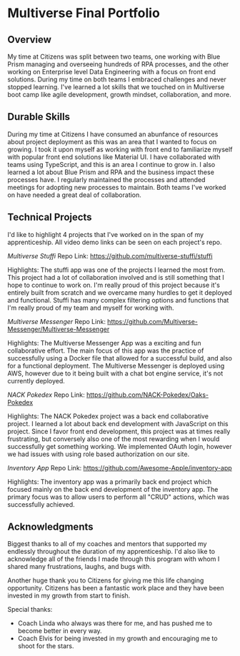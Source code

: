# Multiverse Final Portfolio
 
 ## Overview 

My time at Citizens was split between two teams, one working with Blue Prism managing and overseeing hundreds of RPA processes, and the other working on Enterprise level Data Engineering with a focus on front end solutions. During my time on both teams I embraced challenges and never stopped learning. I've learned a lot skills that we touched on in Multiverse boot camp like agile development, growth mindset, collaboration, and more. 

## Durable Skills

During my time at Citizens I have consumed an abunfance of resources about project deployment as this was an area that I wanted to focus on growing. I took it upon myself as working with front end to familiarize myself with popular front end solutions like Material UI. I have collaborated with teams using TypeScript, and this is an area I continue to grow in. I also learned a lot about Blue Prism and RPA and the business impact these processes have. I regularly maintained the processes and attended meetings for adopting new processes to maintain. Both teams I've worked on have needed a great deal of collaboration.

## Technical Projects

I'd like to highlight 4 projects that I've worked on in the span of my apprenticeship. All video demo links can be seen on each project's repo.

*Multiverse Stuffi*
Repo Link: https://github.com/multiverse-stuffi/stuffi

Highlights:
The stuffi app was one of the projects I learned the most from. This project had a lot of collaboration involved and is still something that I hope to continue to work on. I'm really proud of this project because it's entirely built from scratch and we overcame many hurdles to get it deployed and functional. Stuffi has many complex filtering options and functions that I'm really proud of my team and myself for working with.

*Multiverse Messenger*
Repo Link: https://github.com/Multiverse-Messenger/Multiverse-Messenger

Highlights: 
The Multiverse Messenger App was a exciting and fun collaborative effort. The main focus of this app was the practice of successfully using a Docker file that allowed for a successful build, and also for a functional deployment. The Multiverse Messenger is deployed using AWS, however due to it being built with a chat bot engine service, it's not currently deployed. 

*NACK Pokedex*
Repo Link: https://github.com/NACK-Pokedex/Oaks-Pokedex

Highlights:
The NACK Pokedex project was a back end collaborative project. I learned a lot about back end development with JavaScript on this project. Since I favor front end development, this project was at times really frustrating, but conversely also one of the most rewarding when I would successfully get something working. We implemented OAuth login, however we had issues with using role based authorization on our site.

*Inventory App*
Repo Link: https://github.com/Awesome-Apple/inventory-app

Highlights: 
The inventory app was a primarily back end project which focused mainly on the back end development of the inventory app. The primary focus was to allow users to perform all "CRUD" actions, which was successfully achieved. 

## Acknowledgments

Biggest thanks to all of my coaches and mentors that supported my endlessly throughout the duration of my apprenticeship. I'd also like to acknowledge all of the friends I made through this program with whom I shared many frustrations, laughs, and bugs with. 

Another huge thank you to Citizens for giving me this life changing opportunity. Citizens has been a fantastic work place and they have been invested in my growth from start to finish. 

Special thanks:
- Coach Linda who always was there for me, and has pushed me to become better in every way.
- Coach Elvis for being invested in my growth and encouraging me to shoot for the stars.
